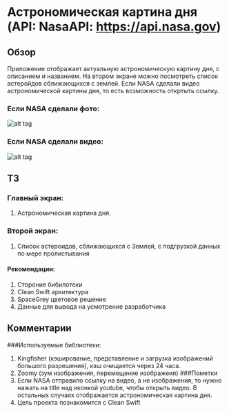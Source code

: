 #  Астрономическая картина дня (API: NasaAPI: https://api.nasa.gov)

## Обзор
Приложение отображает актуальную астрономическую картину дня, с описанием и названием. На втором экране можно посмотреть список астеройдов сближающихся с землей. Если NASA сделали видео астрономической картины дня, то есть возможность откртыть ссылку.

###  Если NASA сделали фото:
![alt tag](https://github.com/shestakovSA/screen/blob/master/RPReplay_Final1598973594.gif.gif "Фото")​
### Если NASA сделали видео:
![alt tag](https://github.com/shestakovSA/screen/blob/master/RPReplay_Final1598973772.gif "Видео")​

## ТЗ
### Главный экран:
1. Астрономическая картина дня.
### Второй экран:
1. Список астероидов, сближающихся с Землей, с подгрузкой данных по мере
пролистывания
#### Рекомендации:
1. Стороние бибилотеки
2. Clean Swift архитектура
3. SpaceGrey цветовое решение
4. Данные для вывода на усмотрение разработчика



## Комментарии
###Используемые библиотеки: 
1. Kingfisher (кэширование, представление и загрузка изображений большого разрешения), кэш очищается через 24 часа.
2. Zoomy (зум изображения, перемещение изображеия)
###Пометки
1. Если NASA отправило ссылку на видео, а не изображения, то нужно нажать на title над иконкой youtube, чтобы открыть видео. В остальных случаях отображается астрономическая картина дня.
2. Цель проекта познакомится с Clean Swift
